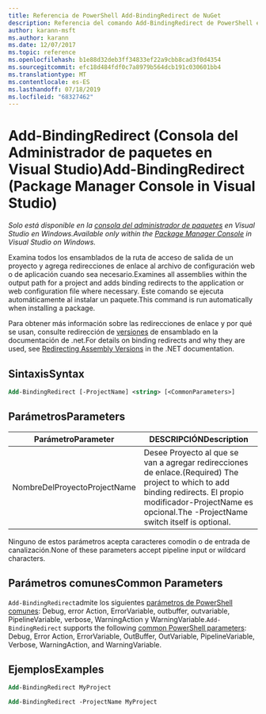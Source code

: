```yaml
---
title: Referencia de PowerShell Add-BindingRedirect de NuGet
description: Referencia del comando Add-BindingRedirect de PowerShell en la consola del administrador de paquetes NuGet en Visual Studio.
author: karann-msft
ms.author: karann
ms.date: 12/07/2017
ms.topic: reference
ms.openlocfilehash: b1e88d32deb3ff34833ef22a9cbb8cad3f0d4354
ms.sourcegitcommit: efc18d484fdf0c7a8979b564dcb191c030601bb4
ms.translationtype: MT
ms.contentlocale: es-ES
ms.lasthandoff: 07/18/2019
ms.locfileid: "68327462"
---
```

# <a name="add-bindingredirect-package-manager-console-in-visual-studio"></a><span data-ttu-id="4582e-103">Add-BindingRedirect (Consola del Administrador de paquetes en Visual Studio)</span><span class="sxs-lookup"><span data-stu-id="4582e-103">Add-BindingRedirect (Package Manager Console in Visual Studio)</span></span>

<span data-ttu-id="4582e-104">*Solo está disponible en la [consola del administrador de paquetes](../../consume-packages/install-use-packages-powershell.md) en Visual Studio en Windows.*</span><span class="sxs-lookup"><span data-stu-id="4582e-104">*Available only within the [Package Manager Console](../../consume-packages/install-use-packages-powershell.md) in Visual Studio on Windows.*</span></span>

<span data-ttu-id="4582e-105">Examina todos los ensamblados de la ruta de acceso de salida de un proyecto y agrega redirecciones de enlace al archivo de configuración web o de aplicación cuando sea necesario.</span><span class="sxs-lookup"><span data-stu-id="4582e-105">Examines all assemblies within the output path for a project and adds binding redirects to the application or web configuration file where necessary.</span></span> <span data-ttu-id="4582e-106">Este comando se ejecuta automáticamente al instalar un paquete.</span><span class="sxs-lookup"><span data-stu-id="4582e-106">This command is run automatically when installing a package.</span></span>

<span data-ttu-id="4582e-107">Para obtener más información sobre las redirecciones de enlace y por qué se usan, consulte redirección de [versiones](/dotnet/framework/configure-apps/redirect-assembly-versions) de ensamblado en la documentación de .net.</span><span class="sxs-lookup"><span data-stu-id="4582e-107">For details on binding redirects and why they are used, see [Redirecting Assembly Versions](/dotnet/framework/configure-apps/redirect-assembly-versions) in the .NET documentation.</span></span>

## <a name="syntax"></a><span data-ttu-id="4582e-108">Sintaxis</span><span class="sxs-lookup"><span data-stu-id="4582e-108">Syntax</span></span>

```ps
Add-BindingRedirect [-ProjectName] <string> [<CommonParameters>]
```

## <a name="parameters"></a><span data-ttu-id="4582e-109">Parámetros</span><span class="sxs-lookup"><span data-stu-id="4582e-109">Parameters</span></span>

| <span data-ttu-id="4582e-110">Parámetro</span><span class="sxs-lookup"><span data-stu-id="4582e-110">Parameter</span></span> | <span data-ttu-id="4582e-111">DESCRIPCIÓN</span><span class="sxs-lookup"><span data-stu-id="4582e-111">Description</span></span> |
| --- | --- |
| <span data-ttu-id="4582e-112">NombreDelProyecto</span><span class="sxs-lookup"><span data-stu-id="4582e-112">ProjectName</span></span> | <span data-ttu-id="4582e-113">Desee Proyecto al que se van a agregar redirecciones de enlace.</span><span class="sxs-lookup"><span data-stu-id="4582e-113">(Required) The project to which to add binding redirects.</span></span> <span data-ttu-id="4582e-114">El propio modificador-ProjectName es opcional.</span><span class="sxs-lookup"><span data-stu-id="4582e-114">The -ProjectName switch itself is optional.</span></span> |

<span data-ttu-id="4582e-115">Ninguno de estos parámetros acepta caracteres comodín o de entrada de canalización.</span><span class="sxs-lookup"><span data-stu-id="4582e-115">None of these parameters accept pipeline input or wildcard characters.</span></span>

## <a name="common-parameters"></a><span data-ttu-id="4582e-116">Parámetros comunes</span><span class="sxs-lookup"><span data-stu-id="4582e-116">Common Parameters</span></span>

<span data-ttu-id="4582e-117">`Add-BindingRedirect`admite los siguientes [parámetros de PowerShell comunes](http://go.microsoft.com/fwlink/?LinkID=113216): Debug, error Action, ErrorVariable, outbuffer, outvariable, PipelineVariable, verbose, WarningAction y WarningVariable.</span><span class="sxs-lookup"><span data-stu-id="4582e-117">`Add-BindingRedirect` supports the following [common PowerShell parameters](http://go.microsoft.com/fwlink/?LinkID=113216): Debug, Error Action, ErrorVariable, OutBuffer, OutVariable, PipelineVariable, Verbose, WarningAction, and WarningVariable.</span></span>

## <a name="examples"></a><span data-ttu-id="4582e-118">Ejemplos</span><span class="sxs-lookup"><span data-stu-id="4582e-118">Examples</span></span>

```ps
Add-BindingRedirect MyProject

Add-BindingRedirect -ProjectName MyProject
```